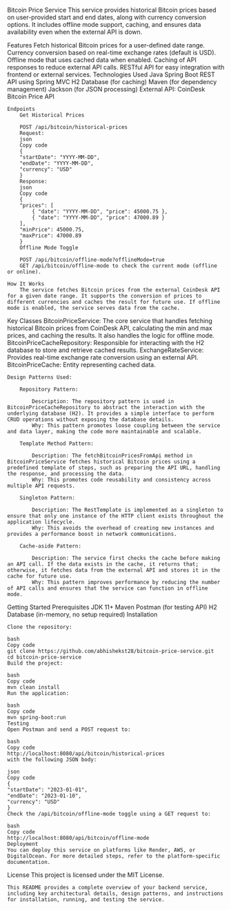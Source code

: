 Bitcoin Price Service
    This service provides historical Bitcoin prices based on user-provided start and end dates, along with currency conversion options. It includes offline mode support, caching, and ensures data availability even when the external API is down.

Features
    Fetch historical Bitcoin prices for a user-defined date range.
    Currency conversion based on real-time exchange rates (default is USD).
    Offline mode that uses cached data when enabled.
    Caching of API responses to reduce external API calls.
    RESTful API for easy integration with frontend or external services.
    Technologies Used
    Java Spring Boot
    REST API using Spring MVC
    H2 Database (for caching)
    Maven (for dependency management)
    Jackson (for JSON processing)
    External API: CoinDesk Bitcoin Price API

    Endpoints
        Get Historical Prices

        POST /api/bitcoin/historical-prices
        Request:
        json
        Copy code
        {
        "startDate": "YYYY-MM-DD",
        "endDate": "YYYY-MM-DD",
        "currency": "USD"
        }
        Response:
        json
        Copy code
        {
        "prices": [
            { "date": "YYYY-MM-DD", "price": 45000.75 },
            { "date": "YYYY-MM-DD", "price": 47000.89 }
        ],
        "minPrice": 45000.75,
        "maxPrice": 47000.89
        }
        Offline Mode Toggle

        POST /api/bitcoin/offline-mode?offlineMode=true
        GET /api/bitcoin/offline-mode to check the current mode (offline or online).

    How It Works
        The service fetches Bitcoin prices from the external CoinDesk API for a given date range. It supports the conversion of prices to different currencies and caches the result for future use. If offline mode is enabled, the service serves data from the cache.


Key Classes
    BitcoinPriceService: The core service that handles fetching historical Bitcoin prices from CoinDesk API, calculating the min and max prices, and caching the results. It also handles the logic for offline mode.
    BitcoinPriceCacheRepository: Responsible for interacting with the H2 database to store and retrieve cached results.
    ExchangeRateService: Provides real-time exchange rate conversion using an external API.
    BitcoinPriceCache: Entity representing cached data.

    Design Patterns Used:
        
        Repository Pattern:

            Description: The repository pattern is used in BitcoinPriceCacheRepository to abstract the interaction with the underlying database (H2). It provides a simple interface to perform CRUD operations without exposing the database details.
            Why: This pattern promotes loose coupling between the service and data layer, making the code more maintainable and scalable.

        Template Method Pattern:

            Description: The fetchBitcoinPricesFromApi method in BitcoinPriceService fetches historical Bitcoin prices using a predefined template of steps, such as preparing the API URL, handling the response, and processing the data.
            Why: This promotes code reusability and consistency across multiple API requests.
            
        Singleton Pattern:

            Description: The RestTemplate is implemented as a singleton to ensure that only one instance of the HTTP client exists throughout the application lifecycle.
            Why: This avoids the overhead of creating new instances and provides a performance boost in network communications.

        Cache-aside Pattern:

            Description: The service first checks the cache before making an API call. If the data exists in the cache, it returns that; otherwise, it fetches data from the external API and stores it in the cache for future use.
            Why: This pattern improves performance by reducing the number of API calls and ensures that the service can function in offline mode.

Getting Started
    Prerequisites
        JDK 11+
        Maven
        Postman (for testing API)
        H2 Database (in-memory, no setup required)
        Installation

    Clone the repository:

    bash
    Copy code
    git clone https://github.com/abhishekst28/bitcoin-price-service.git
    cd bitcoin-price-service
    Build the project:

    bash
    Copy code
    mvn clean install
    Run the application:

    bash
    Copy code
    mvn spring-boot:run
    Testing
    Open Postman and send a POST request to:

    bash
    Copy code
    http://localhost:8080/api/bitcoin/historical-prices
    with the following JSON body:

    json
    Copy code
    {
    "startDate": "2023-01-01",
    "endDate": "2023-01-10",
    "currency": "USD"
    }
    Check the /api/bitcoin/offline-mode toggle using a GET request to:

    bash
    Copy code
    http://localhost:8080/api/bitcoin/offline-mode
    Deployment
    You can deploy this service on platforms like Render, AWS, or DigitalOcean. For more detailed steps, refer to the platform-specific documentation.

License
    This project is licensed under the MIT License.

    This README provides a complete overview of your backend service, including key architectural details, design patterns, and instructions for installation, running, and testing the service.